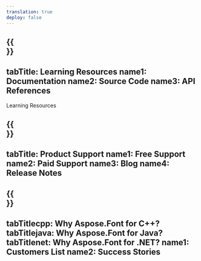 ```yaml
---
translation: true
deploy: false
---
```


{{<section learningresources>}}
---
tabTitle: Learning Resources
name1: Documentation 
name2: Source Code 
name3: API References
---

Learning Resources

{{<section support>}}
---
tabTitle: Product Support
name1: Free Support
name2: Paid Support
name3: Blog
name4: Release Notes
---

{{<section why>}}
---
tabTitlecpp: Why Aspose.Font for C++?
tabTitlejava: Why Aspose.Font for Java?
tabTitlenet: Why Aspose.Font for .NET?
name1: Customers List
name2: Success Stories
---
